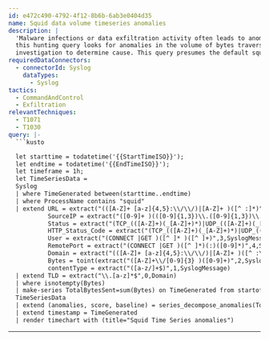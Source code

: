 ```yaml
---
id: e472c490-4792-4f12-8b6b-6ab3e0404d35
name: Squid data volume timeseries anomalies
description: |
  'Malware infections or data exfiltration activity often leads to anomalies in network data volume
  this hunting query looks for anomalies in the volume of bytes traversing a squid proxy. Anomalies require further
  investigation to determine cause. This query presumes the default squid log format is being used.'
requiredDataConnectors:
  - connectorId: Syslog
    dataTypes:
      - Syslog
tactics:
  - CommandAndControl
  - Exfiltration
relevantTechniques:
  - T1071
  - T1030
query: |-
  ```kusto

  let starttime = todatetime('{{StartTimeISO}}');
  let endtime = todatetime('{{EndTimeISO}}');
  let timeframe = 1h;
  let TimeSeriesData =
  Syslog
  | where TimeGenerated between(starttime..endtime)
  | where ProcessName contains "squid"
  | extend URL = extract("(([A-Z]+ [a-z]{4,5}:\\/\\/)|[A-Z]+ )([^ :]*)",3,SyslogMessage),
           SourceIP = extract("([0-9]+ )(([0-9]{1,3})\\.([0-9]{1,3})\\.([0-9]{1,3})\\.([0-9]{1,3}))",2,SyslogMessage),
           Status = extract("(TCP_(([A-Z]+)(_[A-Z]+)*)|UDP_(([A-Z]+)(_[A-Z]+)*))",1,SyslogMessage),
           HTTP_Status_Code = extract("(TCP_(([A-Z]+)(_[A-Z]+)*)|UDP_(([A-Z]+)(_[A-Z]+)*))/([0-9]{3})",8,SyslogMessage),
           User = extract("(CONNECT |GET )([^ ]* )([^ ]+)",3,SyslogMessage),
           RemotePort = extract("(CONNECT |GET )([^ ]*)(:)([0-9]*)",4,SyslogMessage),
           Domain = extract("(([A-Z]+ [a-z]{4,5}:\\/\\/)|[A-Z]+ )([^ :\\/]*)",3,SyslogMessage),
           Bytes = toint(extract("([A-Z]+\\/[0-9]{3} )([0-9]+)",2,SyslogMessage)),
           contentType = extract("([a-z/]+$)",1,SyslogMessage)
  | extend TLD = extract("\\.[a-z]*$",0,Domain)
  | where isnotempty(Bytes)
  | make-series TotalBytesSent=sum(Bytes) on TimeGenerated from startofday(starttime) to startofday(endtime) step timeframe by ProcessName;
  TimeSeriesData
  | extend (anomalies, score, baseline) = series_decompose_anomalies(TotalBytesSent,3, -1, 'linefit')
  | extend timestamp = TimeGenerated
  | render timechart with (title="Squid Time Series anomalies")
  ```
---
```


